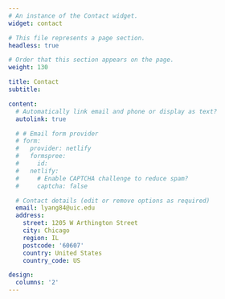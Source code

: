 ```yaml
---
# An instance of the Contact widget.
widget: contact

# This file represents a page section.
headless: true

# Order that this section appears on the page.
weight: 130

title: Contact
subtitle:

content:
  # Automatically link email and phone or display as text?
  autolink: true

  # # Email form provider
  # form:
  #   provider: netlify
  #   formspree:
  #     id:
  #   netlify:
  #     # Enable CAPTCHA challenge to reduce spam?
  #     captcha: false

  # Contact details (edit or remove options as required)
  email: lyang84@uic.edu
  address:
    street: 1205 W Arthington Street
    city: Chicago
    region: IL
    postcode: '60607'
    country: United States
    country_code: US

design:
  columns: '2'
---
```

